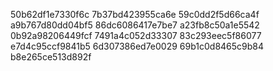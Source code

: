 50b62df1e7330f6c
7b37bd423955ca6e
59c0dd2f5d66ca4f
a9b767d80dd04bf5
86dc6086417e7be7
a23fb8c50a1e5542
0b92a98206449fcf
7491a4c052d33307
83c293eec5f86077
e7d4c95ccf9841b5
6d307386ed7e0029
69b1c0d8465c9b84
b8e265ce513d892f
